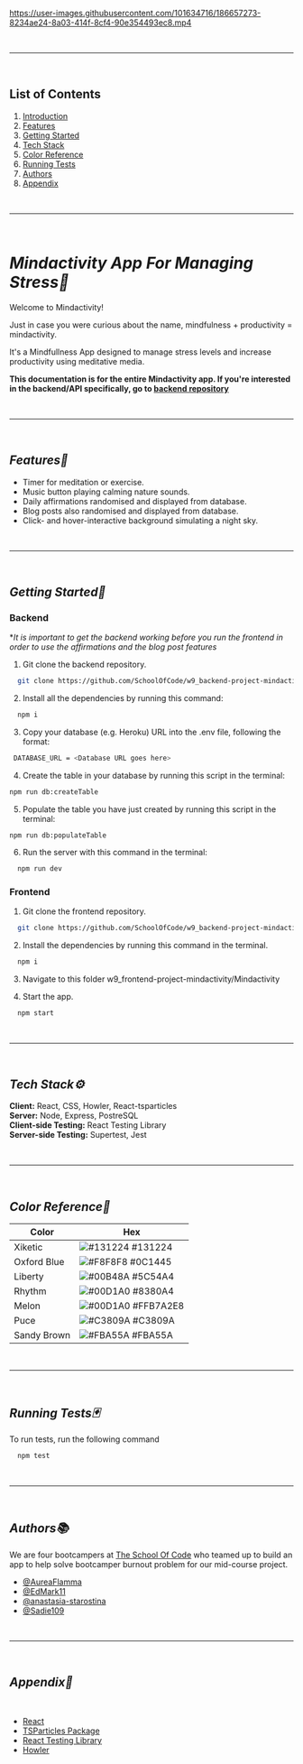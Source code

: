 

https://user-images.githubusercontent.com/101634716/186657273-8234ae24-8a03-414f-8cf4-90e354493ec8.mp4





<br/>

---

<br />


## List of Contents
1. [Introduction](#mindactivity-app-for-managing-stress)
2. [Features](#features)
3. [Getting Started](#getting-started)
4. [Tech Stack](#tech-stack)
5. [Color Reference](#color-reference)
6. [Running Tests](#running-tests)
7. [Authors](#authors)
8. [Appendix](#appendix)


<br/>

---

<br />

# ***Mindactivity App For Managing Stress🧘***

Welcome to Mindactivity!


Just in case you were curious about the name, mindfulness + productivity = mindactivity.


It's a Mindfullness App designed to manage stress levels and increase productivity using meditative media.

**This documentation is for the entire Mindactivity app. If you're interested in the backend/API specifically, go to [backend repository](https://github.com/SchoolOfCode/w9_backend-project-mindactivity)**


<br/>

---

<br />


## ***Features🎩***
- Timer for meditation or exercise.
- Music button playing calming nature sounds.
- Daily affirmations randomised and displayed from database.
- Blog posts also randomised and displayed from database.
- Click- and hover-interactive background simulating a night sky.

<br/>

---

<br />

## ***Getting Started🏁***


### **Backend** ###

**It is important to get the backend working before you run the frontend in order to use the affirmations and the blog post features*
1. Git clone the backend repository.
```bash
  git clone https://github.com/SchoolOfCode/w9_backend-project-mindactivity
```
2. Install all the dependencies by running this command:
```bash
  npm i
```
3. Copy your database (e.g. Heroku) URL into the .env file, following the format:
```bash
 DATABASE_URL = <Database URL goes here>
```
4. Create the table in your database by running this script in the terminal:
```bash
npm run db:createTable
```
5. Populate the table you have just created by running this script in the terminal:
```
npm run db:populateTable
```
6. Run the server with this command in the terminal:
```bash
  npm run dev
```

### **Frontend** ###

1. Git clone the frontend repository.
```bash
  git clone https://github.com/SchoolOfCode/w9_backend-project-mindactivity
```
2. Install the dependencies by running this command in the terminal.  
```bash
  npm i
```
3. Navigate to this folder w9_frontend-project-mindactivity/Mindactivity

4. Start the app.
```bash
  npm start
```

<br/>

---

<br />

<a name="tech-stack"/>

## ***Tech Stack⚙️***

**Client:** React, CSS, Howler, React-tsparticles
</br>
**Server:** Node, Express, PostreSQL
</br>
**Client-side Testing:** React Testing Library
</br>
**Server-side Testing:** Supertest, Jest

<br/>

---

<br />


## ***Color Reference🎨***
| Color             | Hex                                                                |
| ----------------- | ------------------------------------------------------------------ |
| Xiketic | ![#131224](https://via.placeholder.com/10/131224?text=+) #131224 |
| Oxford Blue | ![#F8F8F8](https://via.placeholder.com/10/0C1445?text=+) #0C1445 |
| Liberty | ![#00B48A](https://via.placeholder.com/10/5C54A4?text=+) #5C54A4 |
| Rhythm | ![#00D1A0](https://via.placeholder.com/10/8380A4?text=+) #8380A4 |
| Melon | ![#00D1A0](https://via.placeholder.com/10/FFB7A2E8?text=+) #FFB7A2E8 |
| Puce | ![#C3809A](https://via.placeholder.com/10/C3809A?text=+) #C3809A |
| Sandy Brown | ![#FBA55A](https://via.placeholder.com/10/FBA55A?text=+) #FBA55A |


<br/>

---

<br />


## ***Running Tests🃏***
To run tests, run the following command
```bash
  npm test
```
<br/>

---

<br />

## ***Authors📚***

We are four bootcampers at [The School Of Code](https://github.com/SchoolOfCode) who teamed up to build an app to help solve bootcamper burnout problem for our mid-course project.

- [@AureaFlamma](https://www.github.com/AureaFlamma)
- [@EdMark11](https://www.github.com/EdMark11)
- [@anastasia-starostina](https://www.github.com/anastasia-starostina)
- [@Sadie109](https://www.github.com/Sadie109)

<br/>

---

<br />


## ***Appendix📝***
</br>

- [React](https://reactjs.org/docs/getting-started.html)
- [TSParticles Package](https://www.npmjs.com/package/express-generator-esmodules)
- [React Testing Library](https://testing-library.com/docs/react-testing-library/intro/)
- [Howler](https://www.npmjs.com/package/howler)
